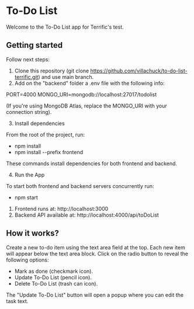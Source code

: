 # To-Do List

Welcome to the To-Do List app for Terrific's test.

## Getting started

Follow next steps:

1. Clone this repository (git clone https://github.com/villachuck/to-do-list-terrific.git) and use main branch.
2. Add on the "backend" folder a .env file with the following info:

PORT=4000
MONGO_URI=mongodb://localhost:27017/todolist

(If you're using MongoDB Atlas, replace the MONGO_URI with your connection string).

3. Install dependencies

From the root of the project, run:

* npm install
* npm install --prefix frontend

These commands install dependencies for both frontend and backend.

4. Run the App

To start both frontend and backend servers concurrently run: 

* npm start

1. Frontend runs at: http://localhost:3000
2. Backend API available at: http://localhost:4000/api/toDoList

## How it works?

Create a new to-do item using the text area field at the top.
Each new item will appear below the text area block.
Click on the radio button to reveal the following options:

* Mark as done (checkmark icon).
* Update To-Do List (pencil icon).
* Delete To-Do List (trash can icon).

The "Update To-Do List" button will open a popup where you can edit the task text.

